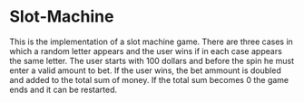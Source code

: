 # Slot-Machine
This is the implementation of a slot machine game. There are three cases in which a random letter appears and the user wins if in each case appears the same letter. The user starts with 100 dollars and before the spin he must enter a valid amount to bet. If the user wins, the bet ammount is doubled and added to the total sum of money. If the total sum becomes 0 the game ends and it can be restarted.
